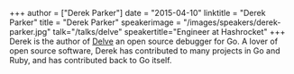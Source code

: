 +++
author = ["Derek Parker"]
date = "2015-04-10"
linktitle = "Derek Parker"
title = "Derek Parker"
speakerimage = "/images/speakers/derek-parker.jpg"
talk="/talks/delve"
speakertitle="Engineer at Hashrocket"
+++
Derek is the author of [Delve](https://github.com/derekparker/delve) an open source debugger for Go. A lover of open source software, Derek has contributed to many projects in Go and Ruby, and has contributed back to Go itself.
